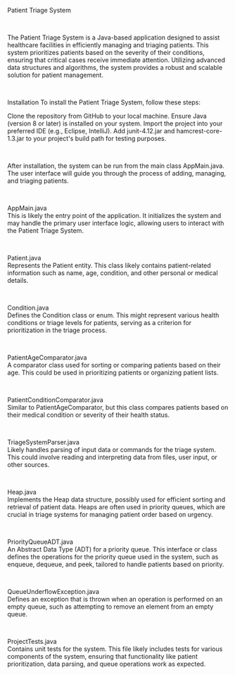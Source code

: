 Patient Triage System

<br>

The Patient Triage System is a Java-based application designed to assist healthcare facilities in efficiently managing and triaging patients. This system prioritizes patients based on the severity of their conditions, ensuring that critical cases receive immediate attention. Utilizing advanced data structures and algorithms, the system provides a robust and scalable solution for patient management.

<br>

Installation
To install the Patient Triage System, follow these steps:


Clone the repository from GitHub to your local machine.
Ensure Java (version 8 or later) is installed on your system.
Import the project into your preferred IDE (e.g., Eclipse, IntelliJ).
Add junit-4.12.jar and hamcrest-core-1.3.jar to your project's build path for testing purposes.

<br>

After installation, the system can be run from the main class AppMain.java. The user interface will guide you through the process of adding, managing, and triaging patients.

<br>

AppMain.java
<br>
This is likely the entry point of the application. It initializes the system and may handle the primary user interface logic, allowing users to interact with the Patient Triage System.

<br>

Patient.java
<br>
Represents the Patient entity. This class likely contains patient-related information such as name, age, condition, and other personal or medical details.

<br>

Condition.java
<br>
Defines the Condition class or enum. This might represent various health conditions or triage levels for patients, serving as a criterion for prioritization in the triage process.

<br>

PatientAgeComparator.java
<br>
A comparator class used for sorting or comparing patients based on their age. This could be used in prioritizing patients or organizing patient lists.

<br>

PatientConditionComparator.java
<br>
Similar to PatientAgeComparator, but this class compares patients based on their medical condition or severity of their health status.

<br>

TriageSystemParser.java
<br>
Likely handles parsing of input data or commands for the triage system. This could involve reading and interpreting data from files, user input, or other sources.

<br>

Heap.java
<br>
Implements the Heap data structure, possibly used for efficient sorting and retrieval of patient data. Heaps are often used in priority queues, which are crucial in triage systems for managing patient order based on urgency.

<br>

PriorityQueueADT.java
<br>
An Abstract Data Type (ADT) for a priority queue. This interface or class defines the operations for the priority queue used in the system, such as enqueue, dequeue, and peek, tailored to handle patients based on priority.

<br>

QueueUnderflowException.java
<br>
Defines an exception that is thrown when an operation is performed on an empty queue, such as attempting to remove an element from an empty queue.

<br>

ProjectTests.java
<br>
Contains unit tests for the system. This file likely includes tests for various components of the system, ensuring that functionality like patient prioritization, data parsing, and queue operations work as expected.

